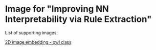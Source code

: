 # Image for "Improving NN Interpretability via Rule Extraction"

List of supporting images:

[2D image embedding - owl class](./owl_scatter_plot_features.jpg)
